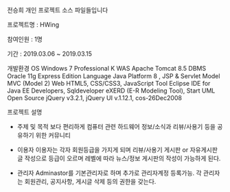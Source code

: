 전승희 개인 프로젝트 소스 파일들입니다

프로젝트명 : HWing

참여인원 : 1명

기간 : 2019.03.06 ~ 2019.03.15

개발환경	OS	Windows 7 Professional K
	WAS	Apache Tomcat 8.5
	DBMS	Oracle 11g Express Edition
	Language	Java Platform 8 , JSP & Servlet
	Model	MVC (Model 2)
	Web	HTML5, CSS/CSS3, JavaScript
	Tool	Eclipse IDE for Java EE Developers, Sqldeveloper
	eXERD (E-R Modeling Tool), Start UML
	Open Source	jQuery v3.2.1, jQuery UI v.1.12.1, cos-26Dec2008
   

프로젝트 설명

- 주제 및 목적
   보다 편리하게 컴퓨터 관련 하드웨어 정보/소식과 리뷰/사용기 등을 공유하기 위한 커뮤니티

- 이용자
   이용자는 각자 회원등급을 가지게 되며 리뷰/사용기 게시판 or 자유게시판 글 작성으로    등급이 오르며 레벨에 따라 뉴스/정보 게시판의 작성이 가능하게 된다.

- 관리자
   Adminastor를 기본관리자로 하며 추가로 관리자계정 등록가능.
   각 관리자는 회원관리, 공지사항, 게시글 삭제 등의 권한을 갖는다.
